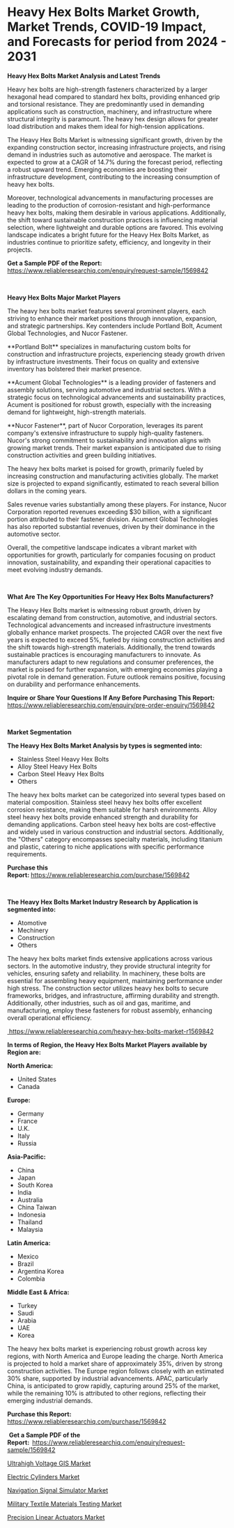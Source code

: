 <p><h1>Heavy Hex Bolts Market Growth, Market Trends, COVID-19 Impact, and Forecasts for period from 2024 - 2031</h1></p><p><strong>Heavy Hex Bolts Market Analysis and Latest Trends</strong></p>
<p><p>Heavy hex bolts are high-strength fasteners characterized by a larger hexagonal head compared to standard hex bolts, providing enhanced grip and torsional resistance. They are predominantly used in demanding applications such as construction, machinery, and infrastructure where structural integrity is paramount. The heavy hex design allows for greater load distribution and makes them ideal for high-tension applications.</p><p>The Heavy Hex Bolts Market is witnessing significant growth, driven by the expanding construction sector, increasing infrastructure projects, and rising demand in industries such as automotive and aerospace. The market is expected to grow at a CAGR of 14.7% during the forecast period, reflecting a robust upward trend. Emerging economies are boosting their infrastructure development, contributing to the increasing consumption of heavy hex bolts. </p><p>Moreover, technological advancements in manufacturing processes are leading to the production of corrosion-resistant and high-performance heavy hex bolts, making them desirable in various applications. Additionally, the shift toward sustainable construction practices is influencing material selection, where lightweight and durable options are favored. This evolving landscape indicates a bright future for the Heavy Hex Bolts Market, as industries continue to prioritize safety, efficiency, and longevity in their projects.</p></p>
<p><strong>Get a Sample PDF of the Report:&nbsp;</strong> <a href="https://www.reliableresearchiq.com/enquiry/request-sample/1569842?utm_campaign=1144&utm_medium=2&utm_source=Github&utm_content=ia&utm_term=14102024&utm_id=heavy-hex-bolts">https://www.reliableresearchiq.com/enquiry/request-sample/1569842</a></p>
<p>&nbsp;</p>
<p><strong>Heavy Hex Bolts Major Market Players</strong></p>
<p><p>The heavy hex bolts market features several prominent players, each striving to enhance their market positions through innovation, expansion, and strategic partnerships. Key contenders include Portland Bolt, Acument Global Technologies, and Nucor Fastener.</p><p>**Portland Bolt** specializes in manufacturing custom bolts for construction and infrastructure projects, experiencing steady growth driven by infrastructure investments. Their focus on quality and extensive inventory has bolstered their market presence.</p><p>**Acument Global Technologies** is a leading provider of fasteners and assembly solutions, serving automotive and industrial sectors. With a strategic focus on technological advancements and sustainability practices, Acument is positioned for robust growth, especially with the increasing demand for lightweight, high-strength materials.</p><p>**Nucor Fastener**, part of Nucor Corporation, leverages its parent company's extensive infrastructure to supply high-quality fasteners. Nucor's strong commitment to sustainability and innovation aligns with growing market trends. Their market expansion is anticipated due to rising construction activities and green building initiatives.</p><p>The heavy hex bolts market is poised for growth, primarily fueled by increasing construction and manufacturing activities globally. The market size is projected to expand significantly, estimated to reach several billion dollars in the coming years.</p><p>Sales revenue varies substantially among these players. For instance, Nucor Corporation reported revenues exceeding $30 billion, with a significant portion attributed to their fastener division. Acument Global Technologies has also reported substantial revenues, driven by their dominance in the automotive sector.</p><p>Overall, the competitive landscape indicates a vibrant market with opportunities for growth, particularly for companies focusing on product innovation, sustainability, and expanding their operational capacities to meet evolving industry demands.</p></p>
<p>&nbsp;</p>
<p><strong>What Are The Key Opportunities For Heavy Hex Bolts Manufacturers?</strong></p>
<p><p>The Heavy Hex Bolts market is witnessing robust growth, driven by escalating demand from construction, automotive, and industrial sectors. Technological advancements and increased infrastructure investments globally enhance market prospects. The projected CAGR over the next five years is expected to exceed 5%, fueled by rising construction activities and the shift towards high-strength materials. Additionally, the trend towards sustainable practices is encouraging manufacturers to innovate. As manufacturers adapt to new regulations and consumer preferences, the market is poised for further expansion, with emerging economies playing a pivotal role in demand generation. Future outlook remains positive, focusing on durability and performance enhancements.</p></p>
<p><strong>Inquire or Share Your Questions If Any Before Purchasing This Report:</strong> <a href="https://www.reliableresearchiq.com/enquiry/pre-order-enquiry/1569842?utm_campaign=1144&utm_medium=2&utm_source=Github&utm_content=ia&utm_term=14102024&utm_id=heavy-hex-bolts">https://www.reliableresearchiq.com/enquiry/pre-order-enquiry/1569842</a></p>
<p>&nbsp;</p>
<p><strong>Market Segmentation</strong></p>
<p><strong>The Heavy Hex Bolts Market Analysis by types is segmented into:</strong></p>
<p><ul><li>Stainless Steel Heavy Hex Bolts</li><li>Alloy Steel Heavy Hex Bolts</li><li>Carbon Steel Heavy Hex Bolts</li><li>Others</li></ul></p>
<p><p>The heavy hex bolts market can be categorized into several types based on material composition. Stainless steel heavy hex bolts offer excellent corrosion resistance, making them suitable for harsh environments. Alloy steel heavy hex bolts provide enhanced strength and durability for demanding applications. Carbon steel heavy hex bolts are cost-effective and widely used in various construction and industrial sectors. Additionally, the "Others" category encompasses specialty materials, including titanium and plastic, catering to niche applications with specific performance requirements.</p></p>
<p><strong>Purchase this Report:&nbsp;</strong><a href="https://www.reliableresearchiq.com/purchase/1569842?utm_campaign=1144&utm_medium=2&utm_source=Github&utm_content=ia&utm_term=14102024&utm_id=heavy-hex-bolts">https://www.reliableresearchiq.com/purchase/1569842</a></p>
<p>&nbsp;</p>
<p><strong>The Heavy Hex Bolts Market Industry Research by Application is segmented into:</strong></p>
<p><ul><li>Atomotive</li><li>Mechinery</li><li>Construction</li><li>Others</li></ul></p>
<p><p>The heavy hex bolts market finds extensive applications across various sectors. In the automotive industry, they provide structural integrity for vehicles, ensuring safety and reliability. In machinery, these bolts are essential for assembling heavy equipment, maintaining performance under high stress. The construction sector utilizes heavy hex bolts to secure frameworks, bridges, and infrastructure, affirming durability and strength. Additionally, other industries, such as oil and gas, maritime, and manufacturing, employ these fasteners for robust assembly, enhancing overall operational efficiency.</p></p>
<p><a href="https://www.reliableresearchiq.com/heavy-hex-bolts-market-r1569842?utm_campaign=1144&utm_medium=2&utm_source=Github&utm_content=ia&utm_term=14102024&utm_id=heavy-hex-bolts">&nbsp;https://www.reliableresearchiq.com/heavy-hex-bolts-market-r1569842</a></p>
<p><strong>In terms of Region, the Heavy Hex Bolts Market Players available by Region are:</strong></p>
<p>
    <p> <strong> North America: </strong>
        <ul>
            <li>United States</li>
            <li>Canada</li>
        </ul>
        </p> 
    <p> <strong> Europe: </strong>
        <ul>
            <li>Germany</li>
            <li>France</li>
            <li>U.K.</li>
            <li>Italy</li>
            <li>Russia</li>
        </ul>
        </p> 
    <p> <strong> Asia-Pacific: </strong>
        <ul>
            <li>China</li>
            <li>Japan</li>
            <li>South Korea</li>
            <li>India</li>
            <li>Australia</li>
            <li>China Taiwan</li>
            <li>Indonesia</li>
            <li>Thailand</li>
            <li>Malaysia</li>
        </ul>
        </p> 
    <p> <strong> Latin America: </strong>
        <ul>
            <li>Mexico</li>
            <li>Brazil</li>
            <li>Argentina Korea</li>
            <li>Colombia</li>
        </ul>
        </p> 
    <p> <strong> Middle East & Africa: </strong>
        <ul>
            <li>Turkey</li>
            <li>Saudi</li>
            <li>Arabia</li>
            <li>UAE</li>
            <li>Korea</li>
        </ul>
    </p>
    </p>
<p><p>The heavy hex bolts market is experiencing robust growth across key regions, with North America and Europe leading the charge. North America is projected to hold a market share of approximately 35%, driven by strong construction activities. The Europe region follows closely with an estimated 30% share, supported by industrial advancements. APAC, particularly China, is anticipated to grow rapidly, capturing around 25% of the market, while the remaining 10% is attributed to other regions, reflecting their emerging industrial demands.</p></p>
<p><strong>Purchase this Report: </strong><a href="https://www.reliableresearchiq.com/purchase/1569842?utm_campaign=1144&utm_medium=2&utm_source=Github&utm_content=ia&utm_term=14102024&utm_id=heavy-hex-bolts">https://www.reliableresearchiq.com/purchase/1569842</a></p>
<p>&nbsp;<strong>Get a Sample PDF of the Report:&nbsp;&nbsp;</strong><a href="https://www.reliableresearchiq.com/enquiry/request-sample/1569842?utm_campaign=1144&utm_medium=2&utm_source=Github&utm_content=ia&utm_term=14102024&utm_id=heavy-hex-bolts">https://www.reliableresearchiq.com/enquiry/request-sample/1569842</a></p>
<p><strong></strong></p>
<p><p><a href="https://www.linkedin.com/pulse/ultrahigh-voltage-gis-market-refracting-trends-consumer-vjtof?utm_campaign=1144&utm_medium=2&utm_source=Github&utm_content=ia&utm_term=14102024&utm_id=heavy-hex-bolts">Ultrahigh Voltage GIS Market</a></p><p><a href="https://github.com/sirenazorzi6lw/Market-Research-Report-List-1/blob/main/electric-cylinders-market.md?utm_campaign=1144&utm_medium=2&utm_source=Github&utm_content=ia&utm_term=14102024&utm_id=heavy-hex-bolts">Electric Cylinders Market</a></p><p><a href="https://www.linkedin.com/pulse/navigation-signal-simulator-market-overview-regional-outlook-bqysf?utm_campaign=1144&utm_medium=2&utm_source=Github&utm_content=ia&utm_term=14102024&utm_id=heavy-hex-bolts">Navigation Signal Simulator Market</a></p><p><a href="https://www.linkedin.com/pulse/military-textile-materials-testing-market-maturity-analysis-regional-m13fc?trk=public_post_embed_feed-article-content&utm_campaign=1144&utm_medium=2&utm_source=Github&utm_content=ia&utm_term=14102024&utm_id=heavy-hex-bolts">Military Textile Materials Testing Market</a></p><p><a href="https://github.com/brindal51/Market-Research-Report-List-1/blob/main/precision-linear-actuators-market.md?utm_campaign=1144&utm_medium=2&utm_source=Github&utm_content=ia&utm_term=14102024&utm_id=heavy-hex-bolts">Precision Linear Actuators Market</a></p></p>
